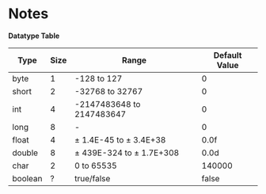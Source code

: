 # Notes

**Datatype Table**

| Type | Size | Range | Default Value |
| ---- | ---- | ----- | ------------ |
| byte | 1 | -128 to 127 | 0 |
| short | 2 | -32768 to 32767 | 0 |
| int | 4 | -2147483648 to 2147483647 | 0 |
| long | 8 | - | 0 |
| float | 4 | ± 1.4E-45 to ± 3.4E+38 | 0.0f |
| double | 8 | ± 439E-324 to ± 1.7E+308 | 0.0d |
| char | 2 | 0 to 65535 | 140000 |
| boolean | ? | true/false | false | 